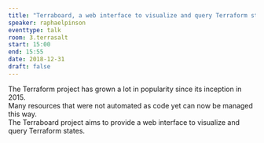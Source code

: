 ```yaml
---
title: "Terraboard, a web interface to visualize and query Terraform states"
speaker: raphaelpinson
eventtype: talk
room: 3.terrasalt
start: 15:00
end: 15:55
date: 2018-12-31
draft: false
---
```


The Terraform project has grown a lot in popularity since its inception in 2015.  
Many resources that were not automated as code yet can now be managed this way.  
The Terraboard project aims to provide a web interface to visualize and query Terraform states.  

